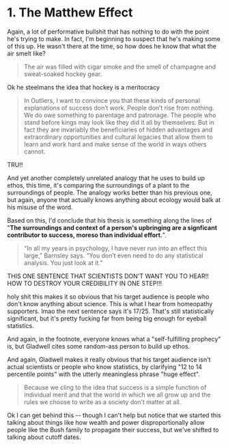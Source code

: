 # 1. The Matthew Effect

Again, a lot of performative bullshit that has nothing to do with the point he's trying to make. In fact, I'm beginning to suspect that he's making some of this up. He wasn't there at the time, so how does he know that what the air smelt like? 

> The air was filled with cigar smoke and the smell of champagne and sweat-soaked hockey gear.

Ok he steelmans the idea that hockey is a meritocracy

> In Outliers, I want to convince you that these kinds of personal explanations of success don’t work. People don’t rise from nothing. We do owe something to parentage and patronage. The people who stand before kings may look like they did it all by themselves. But in fact they are invariably the beneficiaries of hidden advantages and extraordinary opportunities and cultural legacies that allow them to learn and work hard and make sense of the world in ways others cannot. 

TRU!!

And yet another completely unrelated analogy that he uses to build up ethos, this time, it's comparing the surroundings of a plant to the surroundings of people. The analogy works better than his previous one, but again, anyone that actually knows anything about ecology would balk at his misuse of the word. 

Based on this, I'd conclude that his thesis is something along the lines of "**The surroundings and context of a person's upbringing are a signficant contributor to success, moreso than individual effort.**".

> “In all my years in psychology, I have never run into an effect this large,” Barnsley says. “You don’t even need to do any statistical analysis. You just look at it.”

THIS ONE SENTENCE THAT SCIENTISTS DON'T WANT YOU TO HEAR!! HOW TO DESTROY YOUR CREDIBILITY IN ONE STEP!!!

holy shit this makes it so obvious that his target audience is people who don't know anything about science. This is what I hear from homeopathy supporters. lmao the next sentence says it's 17/25. That's still statistically significant, but it's pretty fucking far from being big enough for eyeball statistics. 

And again, in the footnote, everyone knows what a "self-fulfilling prophecy" is, but Gladwell cites some random-ass person to build up ethos.

And again, Gladwell makes it really obvious that his target audience isn't actual scientists or people who know statistics, by clarifying "12 to 14 percentile points" with the utterly meaningless phrase "huge effect".

> Because we cling to the idea that success is a simple function of individual merit and that the world in which we all grow up and the rules we choose to write as a society don’t matter at all.

Ok I can get behind this -- though I can't help but notice that we started this talking about things like how wealth and power disproportionally allow people like the Bush family to propagate their success, but we've shifted to talking about cutoff dates. 
